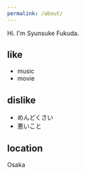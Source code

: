 ```yaml
---
permalink: /about/
---
```


Hi. I'm Syunsuke Fukuda.

## like
- music
- movie


## dislike
- めんどくさい
- 悪いこと


## location
Osaka


